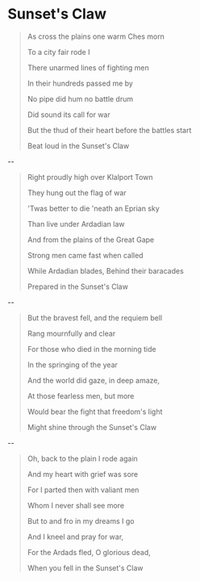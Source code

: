 # Sunset's Claw


> As cross the plains one warm Ches morn 
> 
> To a city fair rode I
> 
> There unarmed lines of fighting men 
> 
> In their hundreds passed me by
> 
> No pipe did hum no battle drum 
> 
> Did sound its call for war
> 
> But the thud of their heart before the battles start
> 
> Beat loud in the Sunset's Claw

--
 
> Right proudly high over Klalport Town
> 
> They hung out the flag of war
> 
> 'Twas better to die 'neath an Eprian sky
> 
> Than live under Ardadian law
> 
> And from the plains of the Great Gape
> 
> Strong men came fast when called
> 
> While Ardadian blades, Behind their baracades
> 
> Prepared in the Sunset's Claw

--

> But the bravest fell, and the requiem bell
> 
> Rang mournfully and clear
> 
> For those who died in the morning tide
> 
> In the springing of the year
> 
> And the world did gaze, in deep amaze,
> 
> At those fearless men, but more
> 
> Would bear the fight that freedom's light
> 
> Might shine through the Sunset's Claw

--

> Oh, back to the plain I rode again
> 
> And my heart with grief was sore
> 
> For I parted then with valiant men
> 
> Whom I never shall see more
> 
> But to and fro in my dreams I go
> 
> And I kneel and pray for war,
> 
> For the Ardads fled, O glorious dead,
> 
> When you fell in the Sunset's Claw